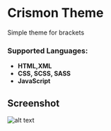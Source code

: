 Crismon Theme
==============================================
Simple theme for brackets


### Supported Languages:
- **HTML,XML**
- **CSS, SCSS, SASS**
- **JavaScript**

## Screenshot
![alt text](https://github.com/hosein2398/Crimson/blob/master/screenshot/Screen.JPG)



